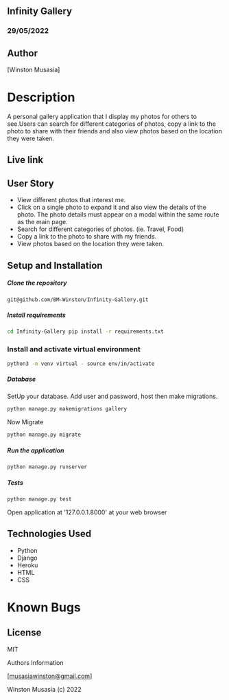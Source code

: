 ## Infinity Gallery

### 29/05/2022

## Author

[Winston Musasia]

# Description

A personal gallery application that I display my photos for others to see.Users can search for different categories of photos, copy a link to the photo to share with their friends and also view photos based on the location they were taken.


## Live link


## User Story

* View different photos that interest me.
* Click on a single photo to expand it and also view the details of the photo. The photo details must appear on a modal within the same route as the main page.
* Search for different categories of photos. (ie. Travel, Food)
* Copy a link to the photo to share with my friends.
* View photos based on the location they were taken.

## Setup and Installation

##### Clone the repository
```bash
git@github.com/BM-Winston/Infinity-Gallery.git
```
##### Install requirements 
```bash
cd Infinity-Gallery pip install -r requirements.txt
```
### Install and activate virtual environment
```bash
python3 -m venv virtual - source env/in/activate
```
 ##### Database  
  SetUp your database. Add user and password, host then make migrations. 
 ```bash 
python manage.py makemigrations gallery
 ``` 
 Now Migrate  
 ```bash 
 python manage.py migrate 
```
##### Run the application  
 ```bash 
 python manage.py runserver 
``` 

##### Tests 
 ```bash 
 python manage.py test 
```

Open application at '127.0.0.1.8000' at your web browser



## Technologies Used

* Python
* Django
* Heroku
* HTML
* CSS

# Known Bugs


## License
MIT

Authors Information

[musasiawinston@gmail.com]

Winston Musasia (c) 2022





